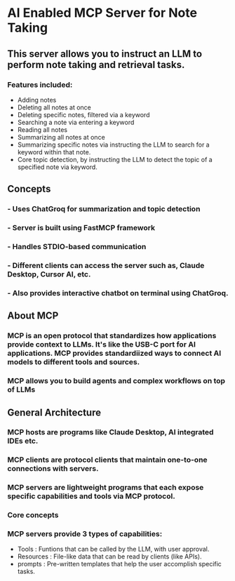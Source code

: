 # AI Enabled MCP Server for Note Taking
## This server allows you to instruct an LLM to perform note taking and retrieval tasks.
### Features included:
- Adding notes
- Deleting all notes at once
- Deleting specific notes, filtered via a keyword
- Searching a note via entering a keyword
- Reading all notes 
- Summarizing all notes at once
- Summarizing specific notes via instructing the LLM to search for a keyword within that note.
- Core topic detection, by instructing the LLM to detect the topic of a specified note via keyword.


## Concepts
### - Uses ChatGroq for summarization and topic detection
### - Server is built using FastMCP framework
### - Handles STDIO-based communication
### - Different clients can access the server such as, Claude Desktop, Cursor AI, etc.
### - Also provides interactive chatbot on terminal using ChatGroq.



## About MCP
### MCP is an open protocol that standardizes how applications provide context to LLMs. It's like the USB-C port for AI applications. MCP provides standardiized ways to connect AI models to different tools and sources.
### MCP allows you to build agents and complex workflows on top of LLMs

## General Architecture
### MCP hosts are programs like Claude Desktop, AI integrated IDEs etc.
### MCP clients are protocol clients that maintain one-to-one connections with servers.
### MCP servers are lightweight programs that each expose specific capabilities and tools via MCP protocol.

### Core concepts
### MCP servers provide 3 types of capabilities:
- Tools : Funtions that can be called by the LLM, with user approval.
- Resources : File-like data that can be read by clients (like APIs).
- prompts : Pre-written templates that help the user accomplish specific tasks.
